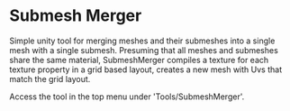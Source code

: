 # Submesh Merger

Simple unity tool for merging meshes and their submeshes into a single mesh with a single submesh. Presuming that all meshes and submeshes share the same material, SubmeshMerger compiles a texture for each texture property in a grid based layout, creates a new mesh with Uvs that match the grid layout.

Access the tool in the top menu under 'Tools/SubmeshMerger'.
